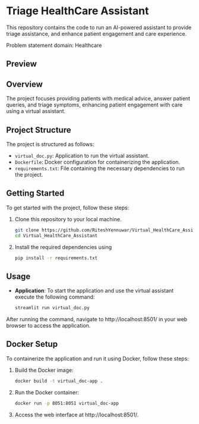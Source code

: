 # Triage HealthCare Assistant

This repository contains the code to run an AI-powered assistant to provide triage assistance, and enhance patient engagement and care experience.

Problem statement domain: Healthcare

## Preview

<!-- <img src="static/preview.png" alt="app preview"> --> 

## Overview

The project focuses providing patients with medical advice, answer patient queries, and triage symptoms, enhancing patient engagement with care using a virtual assistant.

## Project Structure

The project is structured as follows:

- `virtual_doc.py`: Application to run the virtual assistant.
- `Dockerfile`: Docker configuration for containerizing the application.
- `requirements.txt`: File containing the necessary dependencies to run the project.


## Getting Started

To get started with the project, follow these steps:

1. Clone this repository to your local machine.
    ```bash
    git clone https://github.com/RiteshYennuwar/Virtual_HealthCare_Assistant.git
    cd Virtual_HealthCare_Assistant
2. Install the required dependencies using 
    ```bash
    pip install -r requirements.txt

## Usage

- **Application**:  To start the application and use the virtual assistant execute the following command:
    ```bash
    streamlit run virtual_doc.py

After running the command, navigate to http://localhost:8501/ in your web browser to access the application.

## Docker Setup

To containerize the application and run it using Docker, follow these steps:

1. Build the Docker image:
    ```sh
    docker build -t virtual_doc-app .
    ```
2. Run the Docker container:
    ```sh
    docker run -p 8051:8051 virtual_doc-app
    ```
3. Access the web interface at http://localhost:8501/.

